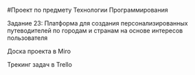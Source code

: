 #Проект по предмету Технологии Программирования

Задание 23: Платформа для создания персонализированных путеводителей по городам и странам на основе интересов пользователя

Доска проекта в Miro

Трекинг задач в Trello
